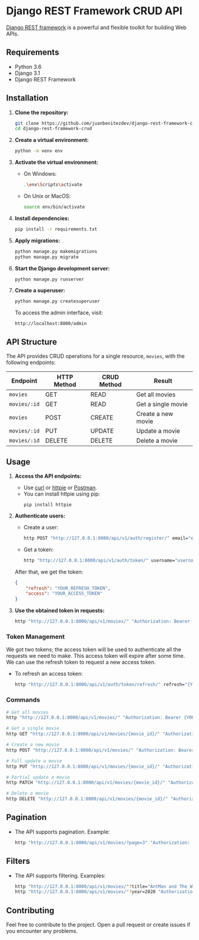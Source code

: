 

# Django REST Framework CRUD API

[Django REST framework](http://www.django-rest-framework.org/) is a powerful and flexible toolkit for building Web APIs.

## Requirements
- Python 3.6
- Django 3.1
- Django REST Framework

## Installation
1. **Clone the repository:**
   ```bash
   git clone https://github.com/juanbenitezdev/django-rest-framework-crud.git
   cd django-rest-framework-crud

2. **Create a virtual environment:**
   ```bash
   python -m venv env
   ```

3. **Activate the virtual environment:**
   - On Windows:
     ```bash
     .\env\Scripts\activate
     ```
   - On Unix or MacOS:
     ```bash
     source env/bin/activate
     ```

4. **Install dependencies:**
   ```bash
   pip install -r requirements.txt
   ```

5. **Apply migrations:**
   ```bash
   python manage.py makemigrations
   python manage.py migrate
   ```

6. **Start the Django development server:**
   ```bash
   python manage.py runserver
   ```

7. **Create a superuser:**
   ```bash
   python manage.py createsuperuser
   ```
   To access the admin interface, visit:
   ```
   http://localhost:8000/admin
   ```

## API Structure
The API provides CRUD operations for a single resource, `movies`, with the following endpoints:

Endpoint | HTTP Method | CRUD Method | Result
-- | -- | -- | --
`movies` | GET | READ | Get all movies
`movies/:id` | GET | READ | Get a single movie
`movies` | POST | CREATE | Create a new movie
`movies/:id` | PUT | UPDATE | Update a movie
`movies/:id` | DELETE | DELETE | Delete a movie

## Usage
1. **Access the API endpoints:**
   - Use [curl](https://curl.haxx.se/) or [httpie](https://github.com/jakubroztocil/httpie#installation) or [Postman](https://www.postman.com/).
   - You can install httpie using pip:
        ```
        pip install httpie
        ```

2. **Authenticate users:**
   - Create a user:
     ```bash
     http POST "http://127.0.0.1:8000/api/v1/auth/register/" email="email@email.com" username="USERNAME" password="PASSWORD" password2="PASSWORD"
     ```
   - Get a token:
     ```bash
     http "http://127.0.0.1:8000/api/v1/auth/token/" username="username" password="password"
     ```
   After that, we get the token:
   ```json
   {
       "refresh": "YOUR_REFRESH_TOKEN",
       "access": "YOUR_ACCESS_TOKEN"
   }
   ```

4. **Use the obtained token in requests:**
   ```bash
   http "http://127.0.0.1:8000/api/v1/movies/" "Authorization: Bearer {YOUR_TOKEN}"
   ```

### Token Management
We got two tokens; the access token will be used to authenticate all the requests we need to make. This access token will expire after some time. We can use the refresh token to request a new access token.
- To refresh an access token:
  ```bash
  http "http://127.0.0.1:8000/api/v1/auth/token/refresh/" refresh="{YOUR_REFRESH_TOKEN}"
  ```

### Commands
```bash
# Get all movies
http "http://127.0.0.1:8000/api/v1/movies/" "Authorization: Bearer {YOUR_TOKEN}"

# Get a single movie
http GET "http://127.0.0.1:8000/api/v1/movies/{movie_id}/" "Authorization: Bearer {YOUR_TOKEN}"

# Create a new movie
http POST "http://127.0.0.1:8000/api/v1/movies/" "Authorization: Bearer {YOUR_TOKEN}" title="Ant Man and The Wasp" genre="Action" year=2018

# Full update a movie
http PUT "http://127.0.0.1:8000/api/v1/movies/{movie_id}/" "Authorization: Bearer {YOUR_TOKEN}" title="AntMan and The Wasp" genre="Action" year=2018

# Partial update a movie
http PATCH "http://127.0.0.1:8000/api/v1/movies/{movie_id}/" "Authorization: Bearer {YOUR_TOKEN}" title="AntMan and The Wasp"

# Delete a movie
http DELETE "http://127.0.0.1:8000/api/v1/movies/{movie_id}/" "Authorization: Bearer {YOUR_TOKEN}"
```

## Pagination
- The API supports pagination. Example:
  ```bash
  http "http://127.0.0.1:8000/api/v1/movies/?page=3" "Authorization: Bearer {YOUR_TOKEN}"
  ```

## Filters
- The API supports filtering. Examples:
  ```bash
  http "http://127.0.0.1:8000/api/v1/movies/"?title="AntMan and The Wasp" "Authorization: Bearer {YOUR_TOKEN}"
  http "http://127.0.0.1:8000/api/v1/movies/"?year=2020 "Authorization: Bearer {YOUR_TOKEN}"
  ```

## Contributing
Feel free to contribute to the project. Open a pull request or create issues if you encounter any problems.

